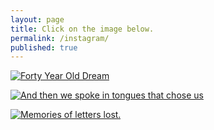 ```yaml
---
layout: page
title: Click on the image below.
permalink: /instagram/
published: true
---
```


<a href="http://blog.hashin.me/2019/04/08/forty-year-old-dream/" target="_blank">![Forty Year Old Dream](https://i.imgur.com/2YuQPLI.jpg)</a>


<a href="http://blog.hashin.me/2019/03/21/and-then-we-spoke-in-the-tongues-that-chose-us/" target="_blank">![And then we spoke in tongues that chose us](https://images.indianexpress.com/2017/08/divya-goyal-image-759.jpg)</a>

<a href="http://blog.hashin.me/2019/05/04/memories-of-letters-lost/" target="_blank">![Memories of letters lost.](https://i.imgur.com/OJzw9Glg.jpg)</a>